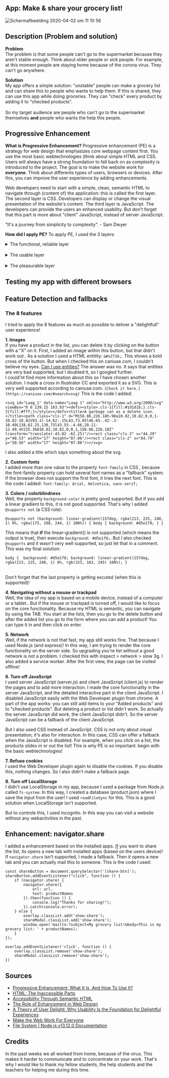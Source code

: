 ## App: Make & share your grocery list!
![Schermafbeelding 2020-04-02 om 11 10 56](https://user-images.githubusercontent.com/45489420/78231200-bbbe8180-74d2-11ea-9608-1d25916dd2ab.png)

## Description (Problem and solution)
<b>Problem</b> <br>
The problem is that some people can't go to the supermarket because they aren't stable enough. Think about older people or sick people. For example, at this moment people are staying home because of the corona virus. They can't go anywhere.

<b> Solution </b> <br>
My app offers a simple solution: "unstable" people can make a grocery list and can share this to people who wants to help them. If this is shared, they can use this app while doing groceries. They can "check" every product by adding it to "checked products".  
<br>
So my target audience are people who can't go to the supermarket themselves <b>and</b> people who wants the help this people.

## Progressive Enhancement
<b>What is Progressive Enhancement?</b>
Progressive enhancement (PE) is a strategy for web design that emphasizes core webpage content first. You use the most basic webtechnologies (think about simple HTML and CSS. Users will always have a strong foundation to fall back on as complexity is introduced to the project. The goal is to make the website work for <b>everyone</b>. Think about differents types of users, browsers or devices. After this, you can improve the user experience by adding enhancements. <br>

Web developers need to start with a simple, clean, semantic HTML to navigate through (content of) the application: this is called the first layer. The second layer is CSS. Developers can display or change the visual presentation of the website's content. The third layer is JavaScript. The developers can provide the users an enhanced usability. But don't forget that this part is more about "client" JavaScript, instead of server JavaScript.

"It's a journey from simplicity to complexity". - Sam Dwyer

<b>How did I apply PE?</b>
To apply PE, I used the 3 layers: <br>
<details>
<summary>The functional, reliable layer</summary>
<br>
This is the most basic layer. I added clean, semantic HTML (within a EJS template) code to make the core function of my app work. I also used the website "caniuse.com" to check the browser support. It's very important that this part works on the most browsers and devices. I also tested this with browserstack. Don't forget this is also the part where I used fallbacks. What if JavaScript isn't supported? Maybe HTML can offer a solution. 
</details>
<br>

<details>
<summary>The usable layer </summary>
<br>
This is the part where CSS displays or changes the visual presentation of the content. I asked myself this question: "Which information is important to show on which moment?" When do users (unstable people or "shoppers") want to see your added "unchecked" products of your grocery list? When do they want to see the "checked" products? <br>
  
 I choosed to make a kind of dropdown list. There are actually two lists: 
 1. The added "unchecked" list with products.
 2. The checked list with products. 
 If they click on the list name, the list slides in or slides out. I let the user choose when they want to see a list. 
</details>
<br>

<details>
<summary>The pleasurable layer</summary>
<br>
At this layer I wanted give the app more "character". I added some enhancements with (client) JavaScript: <br>
1. I added a share option with `navigator.share`. In this way you can share a list with the added products based on the installed apps on the user's phone. </details>

## Testing my app with different browsers


## Feature Detection and fallbacks

### The 8 features
I tried to apply the 8 features as much as possible to deliver a "delightfull" user experience! 


<b> 1. Images </b><br>
If you have a product in the list, you can delete it by clicking on the button with a "X" on it. First, I added an image within this button, but that didn't work out.. As a solution I used a HTML entitity: `&#x2716;`. This shows a bold cross of the button. But when I checked this on caniuse.com, I couldn't believe my eyes. [Can I use entities?](https://caniuse.com/#search=entities) The answer was no. It says that entities are very bad supported, but I doubted it, so I googled further. 
<br>
I could'nt find more information about this so I have chosen another solution.
I made a cross in Illustrator CC and exported it as a SVG. This is very well supported according to caniuse.com. `[Check it here.](https://caniuse.com/#search=svg)` This is the code I added:<br>

``` <svg id="Laag_1" data-name="Laag 1" xmlns="http://www.w3.org/2000/svg" viewBox="0 0 139.15 163.93"><defs><style>.cls-1{fill:#1d1d1b;}.cls-2{fill:#fff;}</style></defs><title>A garbage can as a delete icon.</title><path class="cls-1" d="M158.86,226.18h-90a10.82,10.82,0,0,1-10.82-10.82V93.1l-14.62-.15L43,73.85l46.65-.42-.3-10.49L138,62.25,138,73l43.55-.4.66,20.11-12.49.4V215.36A10.82,10.82,0,0,1,158.86,226.18Z" transform="translate(-43.02 -62.25)"/><rect class="cls-2" x="44.29" y="48.53" width="17" height="87.06"/><rect class="cls-2" x="84.79" y="50.56" width="17" height="87.06"/></svg> ```

I also added a title which says something about the svg. 
<br>

<b> 2. Custom fonts </b><br>
I added more than one value to the property `font-family` in CSS , because the font-family property can hold several font names as a "fallback" system. If the browser does not support the first font, it tries the next font. This is the code I added: `font-family: Arial, Helvetica, sans-serif;`
<br>

<b> 3. Colors / colorblindness </b><br>
Well, the property `background-color` is pretty good supported. But if you add a linear gradient to this, it is not good supported. That's why I added `@supports not` (a CSS rule):<br>

` @supports not (background: linear-gradient(157deg, rgba(213, 225, 248, 1) 0%, rgba(175, 198, 244, 1) 100%)) {
    body {
        background: #d5e1f8;
    }
} `

This means that <b>if</b> the linear-gradient() is not supported (which means the output is true), then execute `background: #d5e1f8;`.
But I also checked `@supports` and it wasn't very well supported, so just let that in a comment. This was my final solution:

` body { 
      background: #d5e1f8;
      background: linear-gradient(157deg, rgba(213, 225, 248, 1) 0%, rgb(153, 183, 245) 100%);
    } `
    
   </br>
Don't forget that the last property is getting excuted (when this is supported)!  

</br>

<b> 4. Navigating without a mouse or trackpad </b><br>
Well, the idea of my app is based on a mobile device, instead of a computer or a tablet.. But if the mouse or trackpad is turned off, I would like to focus on the core functionality. Because my HTML is semantic, you can navigate by using the TAB. You start at the lists, then you go to the delete button and after the added list you go to the form where you can add a product! You can type it in and then click on enter.  

<b> 5. Network </b><br>
Well, if the network is not that fast, my app still works fine. That because I used Node.js (and express)! In this way, I am trying to render the core functionality on the server side. So upgrading you're list without a good network is not a problem.
I checked this with inspect > network > slow 3g. I also added a service worker. After the first view, the page can be visited offline!</br>

<b> 6. Turn off JavaScript </b><br>
I used server JavaScript (server.js) and client JavaScript (client.js) to render the pages and to add more interaction. I made the core functionality in the server JavaScript, and the detailed interactive part in the client JavaScript. I disabled JavaScript easily with the Web Developer plugin from chrome. A part of the app works: you can still add items to your "Added products" and to "checked products". But deleting a product or list didn't work. So actually the server JavaScript did work, the client JavaScript didn't. So the server JavaScript can be a fallback of the client JavaScript.</br>

But I also used CSS instead of JavaScript. CSS is not only about visual presentation; it's also for interaction. In this case, CSS can offer a fallback when the JavaScript is disabled. For example, when you click on a list, the products slides in or out the list! This is why PE is so important: begin with the basic webtechnologies!
</br>

<b> 7. Refuse cookies </b><br>
I used the Web Developer plugin again to disable the cookies. If you disable this, nothing changes. So I also didn't make a fallback page.

<b> 8. Turn off LocalStorage </b><br>
I didn't use LocalStorage in my app, because I used a package from Node.js called `fs-system`. In this way, I created a database (product.json) where I save the input from the user! I used `readFileSync` for this. This is a good solution when LocalStorage isn't supported. </br>

But to controle this, I used incognito. In this way you can visit a website without any webactivities in the past.

## Enhancement: navigator.share
I added a enhancement based on the installed apps. <u>If</u> you want to share the list, its opens a new tab with installed apps (based on the users device)! If `navigator.share` isn't supported, I made a fallback. Then it opens a new tab and you can actually mail this to someone. This is the code I used: </br>

``` 
const shareButton = document.querySelector('[share-btn]');
shareButton.addEventListener("click", function () {
    if (navigator.share) {
        navigator.share({
            url: url,
            text: productNames
        }).then(function () {
            console.log("Thanks for sharing!");
        }).catch(console.error);
    } else {
        overlay.classList.add('show-share');
        shareModal.classList.add('show-share');
        window.open('mailto:?subject=My grocery list!&body=This is my grocery list: ' + productNames);
    }
});

overlay.addEventListener('click', function () {
    overlay.classList.remove('show-share');
    shareModal.classList.remove('show-share');
})
 ```


## Sources
* [Progressive Enhancement: What It Is, And How To Use It?](https://www.smashingmagazine.com/2009/04/progressive-enhancement-what-it-is-and-how-to-use-it/)
* [HTML: The Inaccessible Parts](https://daverupert.com/2020/02/html-the-inaccessible-parts/)
* [Accessibility Through Semantic HTML](https://24ways.org/2017/accessibility-through-semantic-html/)
* [The Role of Enhancement in Web Design](https://www.nngroup.com/articles/enhancement/)
* [A Theory of User Delight: Why Usability Is the Foundation for Delightful Experiences](https://www.nngroup.com/articles/theory-user-delight/)
* [Make the Web Work For Everyone](https://hacks.mozilla.org/2016/07/make-the-web-work-for-everyone/)
* [File System | Node.js v13.12.0 Documentation](https://nodejs.org/api/fs.html)

## Credits
In the past weeks we all worked from home, because of the virus. This makes it harder to communicate and to concentrate on your work. That's why I would like to thank my fellow students, the help students and the teachers for helping me during this time.
